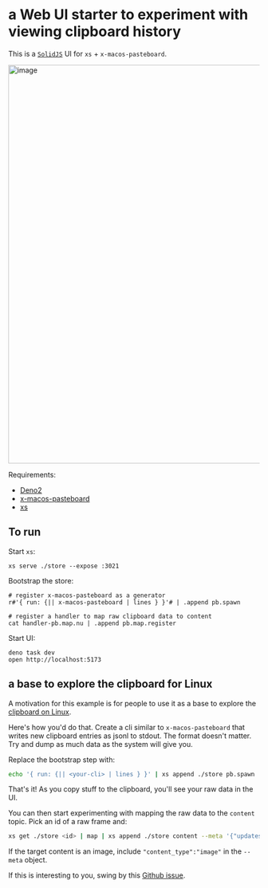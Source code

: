 # a Web UI starter to experiment with viewing clipboard history

This is a [`SolidJS`](https://www.solidjs.com) UI for `xs` +
`x-macos-pasteboard`.

<img width="800" alt="image" src="https://github.com/user-attachments/assets/6deac539-8feb-4953-bd2b-ef38a799d8e5">

Requirements:

- [Deno2](https://deno.com)
- [x-macos-pasteboard](https://github.com/cablehead/x-macos-pasteboard)
- [xs](https://github.com/cablehead/xs)

## To run

Start `xs`:

```
xs serve ./store --expose :3021
```

Bootstrap the store:

```nushell
# register x-macos-pasteboard as a generator
r#'{ run: {|| x-macos-pasteboard | lines } }'# | .append pb.spawn

# register a handler to map raw clipboard data to content
cat handler-pb.map.nu | .append pb.map.register
```

Start UI:

```
deno task dev
open http://localhost:5173
```

## a base to explore the clipboard for Linux

A motivation for this example is for people to use it as a base to explore the
[clipboard on Linux](https://github.com/cablehead/stacks/issues/50).

Here's how you'd do that. Create a cli similar to `x-macos-pasteboard` that
writes new clipboard entries as jsonl to stdout. The format doesn't matter. Try
and dump as much data as the system will give you.

Replace the bootstrap step with:

```bash
echo '{ run: {|| <your-cli> | lines } }' | xs append ./store pb.spawn
```

That's it! As you copy stuff to the clipboard, you'll see your raw data in the
UI.

You can then start experimenting with mapping the raw data to the `content`
topic. Pick an id of a raw frame and:

```bash
xs get ./store <id> | map | xs append ./store content --meta '{"updates":<id>}'
```

If the target content is an image, include `"content_type":"image"` in the
`--meta` object.

If this is interesting to you, swing by this
[Github issue](https://github.com/cablehead/stacks/issues/50).
